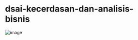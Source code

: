 # dsai-kecerdasan-dan-analisis-bisnis
![image](https://user-images.githubusercontent.com/8072974/143374538-2426ce0b-bfef-42b5-8d8e-b05b29d9494f.png)
